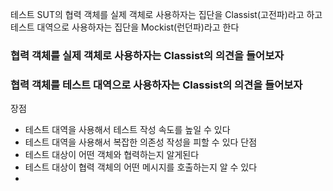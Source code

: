 테스트 SUT의 협력 객체를 실제 객체로 사용하자는 집단을 Classist(고전파)라고 하고
테스트 대역으로 사용하자는 집단을 Mockist(런던파)라고 한다

### 협력 객체를 실제 객체로 사용하자는 Classist의 의견을 들어보자


### 협력 객체를 테스트 대역으로 사용하자는 Classist의 의견을 들어보자

장점
- 테스트 대역을 사용해서 테스트 작성 속도를 높일 수 있다
- 테스트 대역을 사용해서 복잡한 의존성 작성을 피할 수 있다
단점
- 테스트 대상이 어떤 객체와 협력하는지 알게된다
- 테스트 대상이 협력 객체의 어떤 메시지를 호출하는지 알 수 있다
- 